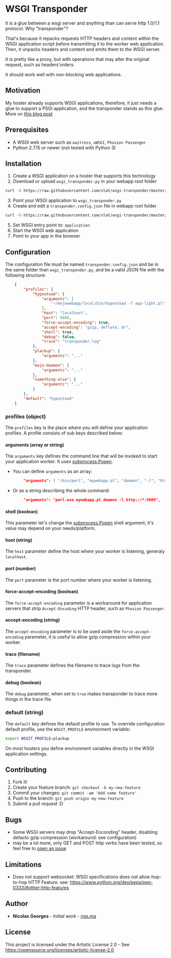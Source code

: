 # WSGI Transponder 

It is a glue between a wsgi server and anything than can serve http 1.0/1.1 protocol.
Why "transponder"? 

That's because it repacks requests HTTP headers and content within the WSGI application script before transmitting it to the worker web application. Then, it unpacks headers and content and emits them to the WSGI server. 

It is pretty like a proxy, but with operations that may alter the original request, such as headers'orders.

It should work well with non-blocking web applications.

## Motivation

My hoster already supports WSGI applications, therefore, it just needs a glue to support a PSGI application, and the transponder stands as this glue.
More on [this blog post](https://ngs.ma/index.php/2020/03/01/deploy-mojolicious-app-on-shared-hosting/)

## Prerequisites

* A WSGI web server such as `waitress`, `uWSGI`, `Phusion Passenger`
* Python 2.7.15 or newer (not tested with Python 3)

## Installation

1. Create a WSGI application on a hoster that supports this technology
2. Download or upload `wsgi_transponder.py` in your webapp root folder
```bash
curl -O https://raw.githubusercontent.com/xlat/wsgi-transponder/master/wsgi_transponder.py
```
3. Point your WSGI application to `wsgi_transponder.py`
4. Create and edit a `transponder.config.json` file in webapp root folder
```bash
curl -O https://raw.githubusercontent.com/xlat/wsgi-transponder/master/transponder.config.json
```
5. Set WSGI entry point to: `application`
6. Start the WSGI web application
7. Point to your app in the browser

## Configuration 

The configuration file must be named `transponder.config.json` and be in the same folder than `wsgi_transponder.py`, and be a valid JSON file with the following structure:
```JSON	
	{
		"profiles": {
			"hypnotoad": {
				"arguments": [
					"~/mojowebapp/local/bin/hypnotoad -f app-light.pl"
				],
				"host": "localhost",
				"port": 8080,
				"force-accept-encoding": true,
				"accept-encoding": "gzip, deflate, br",
				"shell": true,
				"debug": false,
				"trace": "transponder.log"
			},
			"plackup": {
				"arguments": "..."
			},
			"mojo-daemon": {
				"arguments": "..."
			},
			"something-else": {
				"arguments": "..."
			}			
		},
		"default": "hypnotoad"
	}
```	

### profiles (object)

The `profiles` key is the place where you will define your application profiles.
A profile consists of sub keys described below:

#### arguments (array or string)

The `arguments` key defines the command line that will be invoked to start your application worker. It uses [subprocess.Popen](https://docs.python.org/2/library/subprocess.html#subprocess.Popen).
* You can define `arguments` as an array:
```JSON
		"arguments": [ "/bin/perl", "mywebapp.pl", "daemon", "-l", "http://*:5000" ],
```
* Or as a string describing the whole command:
```JSON
		"arguments": "perl.exe mywebapp.pl daemon -l http://*:5000",
```

#### shell (boolean)

This parameter let's change the [subprocess.Popen](https://docs.python.org/2/library/subprocess.html#subprocess.Popen) shell argument, it's value may depend on your needs/platform.

#### host (string)

The `host` parameter define the host where your worker is listening, generaly `localhost`.

#### port (number)

The `port` parameter is the port number where your worker is listening.

#### force-accept-encoding (boolean)

The `force-accept-encoding` parameter is a workaround for application servers that strip `Accept-Encoding` HTTP header, such as `Phusion Passenger`.

#### accept-encoding (string)

The `accept-encoding` parameter is to be used aside the `force-accept-encoding` parameter, it is useful to allow gzip compression within your worker.

#### trace (filename)

The `trace` parameter defines the filename to trace logs from the transponder.

#### debug (boolean)

The `debug` parameter, when set to `true` makes transponder to trace more things in the trace file.

### default (string)

The `default` key defines the default profile to use.
To override configuration default profile, use the `WSGIT_PROFILE` environment variable:
```bash
export WSGIT_PROFILE=plackup
```
On most hosters you define environment variables directly in the WSGI application settings.

## Contributing

1. Fork it!
2. Create your feature branch: `git checkout -b my-new-feature`
3. Commit your changes: `git commit -am 'Add some feature'`
4. Push to the branch: `git push origin my-new-feature`
5. Submit a pull request :D

## Bugs

* Some WSGI servers may drop "Accept-Enconding" header, disabling defacto gzip compression (workaround: see configuration)
* may be a lot more, only GET and POST http verbs have been tested, so feel free to [open an issue](https://github.com/xlat/wsgi-transponder/issues)
	
## Limitations

* Does not support websocket: WSGI specifications does not allow hop-to-hop HTTP Feature.
  see: https://www.python.org/dev/peps/pep-0333/#other-http-features

## Author

* **Nicolas Georges** - *Initial work* - [ngs.ma](https://ngs.ma)

## License
	
This project is licensed under the Artistic License 2.0 - See https://opensource.org/licenses/artistic-license-2.0
